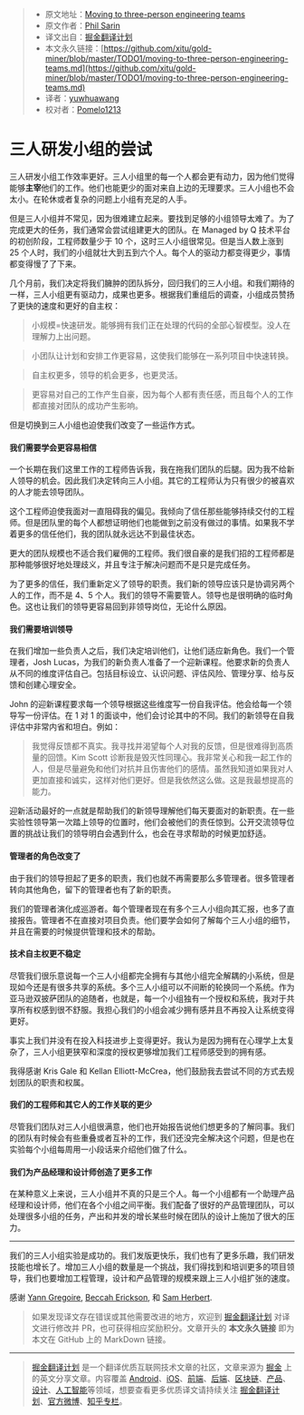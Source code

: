 > * 原文地址：[Moving to three-person engineering teams](https://medium.com/do-not-erase/moving-to-three-person-engineering-teams-bcf599670c2a)
> * 原文作者：[Phil Sarin](https://medium.com/@philsarin?source=post_header_lockup)
> * 译文出自：[掘金翻译计划](https://github.com/xitu/gold-miner)
> * 本文永久链接：[https://github.com/xitu/gold-miner/blob/master/TODO1/moving-to-three-person-engineering-teams.md](https://github.com/xitu/gold-miner/blob/master/TODO1/moving-to-three-person-engineering-teams.md)
> * 译者：[yuwhuawang](https://github.com/yuwhuawang)
> * 校对者：[Pomelo1213](https://github.com/Pomelo1213)

# 三人研发小组的尝试

三人研发小组工作效率更好。三人小组里的每一个人都会更有动力，因为他们觉得能够**主宰**他们的工作。他们也能更少的面对来自上边的无理要求。三人小组也不会太小。在轮休或者复杂的问题上小组有充足的人手。

但是三人小组并不常见，因为很难建立起来。要找到足够的小组领导太难了。为了完成更大的任务，我们通常会尝试组建更大的团队。在 Managed by Q 技术平台的初创阶段，工程师数量少于 10 个，这时三人小组很常见。但是当人数上涨到 25 个人时，我们的小组就壮大到五到六个人。每个人的驱动力都变得更少，事情都变得慢了了下来。

几个月前，我们决定将我们臃肿的团队拆分，回归我们的三人小组。和我们期待的一样，三人小组更有驱动力，成果也更多。根据我们重组后的调查，小组成员赞扬了更快的速度和更好的自主权：

> 小规模=快速研发。能够拥有我们正在处理的代码的全部心智模型。没人在理解力上出问题。

> 小团队让计划和安排工作更容易，这使我们能够在一系列项目中快速转换。

> 自主权更多，领导的机会更多，也更灵活。

> 更容易对自己的工作产生自豪，因为每个人都有责任感，而且每个人的工作都直接对团队的成功产生影响。

但是切换到三人小组也迫使我们改变了一些运作方式。

#### 我们需要学会更容易相信

一个长期在我们这里工作的工程师告诉我，我在拖我们团队的后腿。因为我不给新人领导的机会。因此我们决定转向三人小组。其它的工程师认为只有很少的被喜欢的人才能去领导团队。

这个工程师迫使我面对一直阻碍我的偏见。我倾向了信任那些能够持续交付的工程师。但是团队里的每个人都想证明他们也能做到之前没有做过的事情。如果我不学着更多的信任他们，我的团队就永远达不到最佳状态。 

更大的团队规模也不适合我们雇佣的工程师。我们很自豪的是我们招的工程师都是那种能够很好地处理歧义，并且专注于解决问题而不是只是完成任务。

为了更多的信任，我们重新定义了领导的职责。我们新的领导应该只是协调另两个人的工作，而不是 4、5 个人。我们的领导不需要管人。领导也是很明确的临时角色。这也让我们的领导更容易回到非领导岗位，无论什么原因。

#### 我们需要培训领导

在我们增加一些负责人之后，我们决定培训他们，让他们适应新角色。我们一个管理者，Josh Lucas，为我们的新负责人准备了一个迎新课程。他要求新的负责人从不同的维度评估自己。包括目标设立、认识问题、评估风险、管理分享、给与反馈和创建心理安全。

John 的迎新课程要求每一个领导根据这些维度写一份自我评估。他会给每一个领导写一份评估。在 1 对 1 的面谈中，他们会讨论其中的不同。我们的新领导在自我评估中非常内省和坦白。例如：

> 我觉得反馈都不真实。我寻找并渴望每个人对我的反馈，但是很难得到高质量的回馈。Kim Scott 诊断我是毁灭性同理心。我非常关心和我一起工作的人，但是尽量避免和他们对抗并且伤害他们的感情。虽然我知道如果我对人更加直接和诚实，这样对他们更好。但是我依然这么做。这是我最想提高的能力。

迎新活动最好的一点就是帮助我们的新领导理解他们每天要面对的新职责。在一些实验性领导第一次踏上领导的位置时，他们会被他们的责任惊到。公开交流领导位置的挑战让我们的领导明白会遇到什么，也会在寻求帮助的时候更加舒适。 

#### 管理者的角色改变了

由于我们的领导担起了更多的职责，我们也就不再需要那么多管理者。很多管理者转向其他角色，留下的管理者也有了新的职责。

我们的管理者演化成巡游者。每个管理者现在有多个三人小组向其汇报，也多了直接报告。管理者不在直接对项目负责。他们要学会如何了解每个三人小组的细节，并且在需要的时候提供管理和技术的帮助。

#### 技术自主权更不稳定

尽管我们很乐意说每一个三人小组都完全拥有与其他小组完全解耦的小系统，但是现如今还是有很多共享的系统。多个三人小组可以不间断的轮换同一个系统。作为亚马逊双披萨团队的追随者，也就是，每一个小组独有一个授权和系统，我对于共享所有权感到很不舒服。我担心我们的小组会减少拥有感并且不再投入让系统变得更好。

事实上我们并没有在投入科技进步上变得更好。我认为是因为拥有在心理学上太复杂了，三人小组更狭窄和深度的授权更够增加我们工程师感受到的拥有感。

我得感谢 Kris Gale 和 Kellan Elliott-McCrea，他们鼓励我去尝试不同的方式去规划团队的职责和权属。

#### 我们的工程师和其它人的工作关联的更少

尽管我们团队对三人小组很满意，他们也开始报告说他们想更多的了解同事。我们的团队有时候会有些重叠或者互补的工作，我们还没完全解决这个问题，但是也在实验每个小组每周用一小段话来介绍他们做了什么。

#### 我们为产品经理和设计师创造了更多工作

在某种意义上来说，三人小组并不真的只是三个人。每一个小组都有一个助理产品经理和设计师，他们在各个小组之间平衡。我们配备了很好的产品管理团队，可以处理很多小组的任务，产出和并发的增长某些时候在团队的设计上施加了很大的压力。

* * *

我们的三人小组实验是成功的。我们发版更快乐，我们也有了更多乐趣，我们研发技能也增长了。增加三人小组的数量是一个挑战，我们得找到和培训更多的项目领导，我们也要增加工程管理，设计和产品管理的规模来跟上三人小组扩张的速度。

感谢 [Yann Gregoire](https://medium.com/@yann.gregoire?source=post_page), [Beccah Erickson](https://medium.com/@beccaherickson?source=post_page), 和 [Sam Herbert](https://medium.com/@sherb?source=post_page).

> 如果发现译文存在错误或其他需要改进的地方，欢迎到 [掘金翻译计划](https://github.com/xitu/gold-miner) 对译文进行修改并 PR，也可获得相应奖励积分。文章开头的 **本文永久链接** 即为本文在 GitHub 上的 MarkDown 链接。


---

> [掘金翻译计划](https://github.com/xitu/gold-miner) 是一个翻译优质互联网技术文章的社区，文章来源为 [掘金](https://juejin.im) 上的英文分享文章。内容覆盖 [Android](https://github.com/xitu/gold-miner#android)、[iOS](https://github.com/xitu/gold-miner#ios)、[前端](https://github.com/xitu/gold-miner#前端)、[后端](https://github.com/xitu/gold-miner#后端)、[区块链](https://github.com/xitu/gold-miner#区块链)、[产品](https://github.com/xitu/gold-miner#产品)、[设计](https://github.com/xitu/gold-miner#设计)、[人工智能](https://github.com/xitu/gold-miner#人工智能)等领域，想要查看更多优质译文请持续关注 [掘金翻译计划](https://github.com/xitu/gold-miner)、[官方微博](http://weibo.com/juejinfanyi)、[知乎专栏](https://zhuanlan.zhihu.com/juejinfanyi)。
